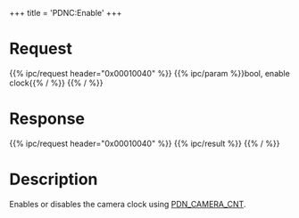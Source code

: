 +++
title = 'PDNC:Enable'
+++

# Request

{{% ipc/request header="0x00010040" %}}
{{% ipc/param %}}bool, enable clock{{% / %}}
{{% / %}}

# Response

{{% ipc/request header="0x00010040" %}}
{{% ipc/result %}}
{{% / %}}

# Description

Enables or disables the camera clock using [PDN_CAMERA_CNT](PDN_Registers#pdn_camera_cnt "wikilink").

